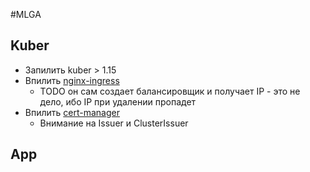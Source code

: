 #MLGA
## Kuber
* Запилить kuber > 1.15
* Впилить [nginx-ingress](https://kubernetes.github.io/ingress-nginx/deploy/#gce-gke)
    * TODO он сам создает балансировщик и получает IP - это не дело, ибо IP при удалении пропадет
* Впилить [cert-manager](https://cert-manager.io/docs/tutorials/acme/ingress/)
    * Внимание на Issuer и ClusterIssuer
## App
